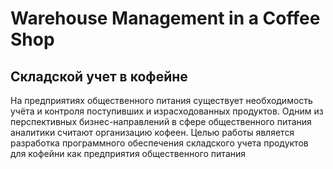 # Warehouse Management in a Coffee Shop
## Складской учет в кофейне
На предприятиях общественного питания существует необходимость
учёта и контроля поступивших и израсходованных продуктов. Одним из
перспективных бизнес-направлений в сфере общественного питания
аналитики считают организацию кофеен. 
Целью работы является разработка программного обеспечения
складского учета продуктов для кофейни как предприятия общественного
питания
